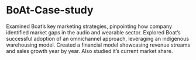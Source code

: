 # BoAt-Case-study
Examined Boat’s key marketing strategies, pinpointing how company identified market gaps in the audio and wearable sector.
Explored Boat’s successful adoption of an omnichannel approach, leveraging an indigenous warehousing model.
Created a financial model showcasing revenue streams and sales growth year by year. Also studied it’s current market share.
